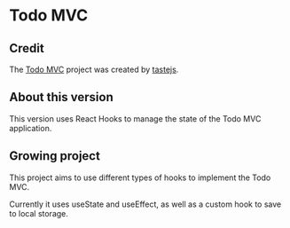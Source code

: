 # Todo MVC

## Credit

The [Todo MVC](http://todomvc.com/) project was created by [tastejs](https://github.com/tastejs/todomvc).

## About this version

This version uses React Hooks to manage the state of the Todo MVC application.

## Growing project

This project aims to use different types of hooks to implement the Todo MVC.

Currently it uses useState and useEffect, as well as a custom hook to save to local storage.
